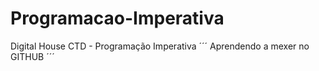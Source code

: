 # Programacao-Imperativa
Digital House CTD - Programação Imperativa
´´´
Aprendendo a mexer no GITHUB
´´´
